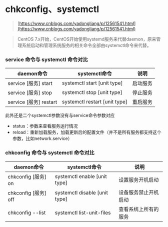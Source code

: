 # chkconfig、systemctl

> [https://www.cnblogs.com/yadongliang/p/12561541.html](https://www.cnblogs.com/yadongliang/p/12561541.html)

> CentOS 7.x开始，CentOS开始使用systemd服务来代替daemon，原来管理系统启动和管理系统服务的相关命令全部由systemctl命令来代替。

### service 命令与 systemctl 命令对比

daemon命令 | systemctl命令 | 说明
--- | --- | ---
service [服务] start | systemctl start [unit type] | 启动服务
service [服务] stop | systemctl stop [unit type] | 停止服务
service [服务] restart | systemctl restart [unit type] | 重启服务

此外还是二个systemctl参数没有与service命令参数对应

- status：参数来查看服务运行情况
- reload：重新加载服务，加载更新后的配置文件（并不是所有服务都支持这个参数，比如network.service）

### chkconfig 命令与 systemctl 命令对比

daemon命令 | systemctl命令 | 说明
--- | --- | ---
chkconfig [服务] on | systemctl enable [unit type] | 设置服务开机启动
chkconfig [服务] off | systemctl disable [unit type] | 设备服务禁止开机启动
chkconfig --list | systemctl list-unit-files | 查看系统上所有的服务

